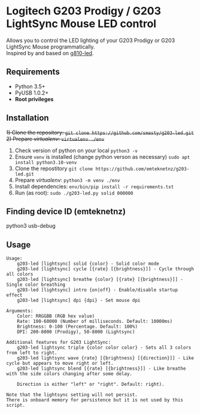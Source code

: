 # Logitech G203 Prodigy / G203 LightSync Mouse LED control

Allows you to control the LED lighting of your G203 Prodigy or G203 LightSync Mouse programmatically. \
Inspired by and based on [g810-led](https://github.com/MatMoul/g810-led).

## Requirements

- Python 3.5+
- PyUSB 1.0.2+
- **Root privileges**

## Installation

~~1) Clone the repository: `git clone https://github.com/smasty/g203-led.git`~~
~~2) Prepare _virtualenv_: `virtualenv ./env`~~

1) Check version of python on your local `python3 -v`
2) Ensure `venv` is installed (change python verson as necessary) `sudo apt install python3.10-venv`
3) Clone the repostitory `git clone https://github.com/emteknetnz/g203-led.git`
4) Prepare _virtualenv_: `python3 -m venv ./env`
5) Install dependencies: `env/bin/pip install -r requirements.txt`
7) Run (as root): `sudo ./g203-led.py solid 000000`

## Finding device ID (emteknetnz)
python3 usb-debug

## Usage

```
Usage:
    g203-led [lightsync] solid {color} - Solid color mode
    g203-led [lightsync] cycle [{rate} [{brightness}]] - Cycle through all colors
    g203-led [lightsync] breathe {color} [{rate} [{brightness}]] - Single color breathing
    g203-led [lightsync] intro {on|off} - Enable/disable startup effect
    g203-led [lightsync] dpi {dpi} - Set mouse dpi

Arguments:
    Color: RRGGBB (RGB hex value)
    Rate: 100-60000 (Number of milliseconds. Default: 10000ms)
    Brightness: 0-100 (Percentage. Default: 100%)
    DPI: 200-8000 (Prodigy), 50-8000 (Lightsync)

Additional features for G203 LightSync:
    g203-led lightsync triple {color color color} - Sets all 3 colors from left to right.
    g203-led lightsync wave {rate} [{brightness} [{direction}]] - Like cycle but appears to move right or left.
    g203-led lightsync blend [{rate} [{brightness}]] - Like breathe with the side colors changing after some delay.
    
    Direction is either "left" or "right". Default: right).

Note that the lightsync setting will not persist.
There is onboard memory for persistence but it is not used by this script.
```
